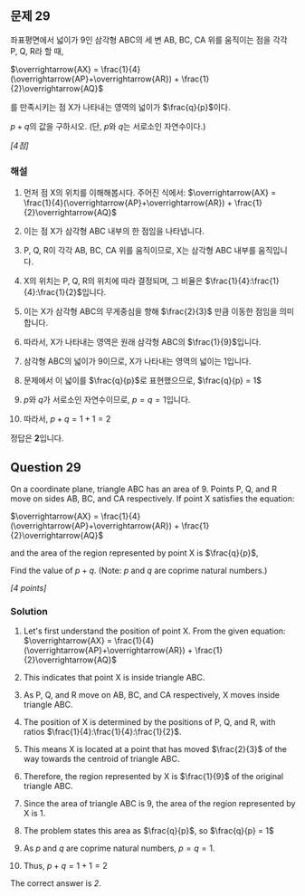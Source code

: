 ## 문제 29

좌표평면에서 넓이가 9인 삼각형 ABC의 세 변 AB, BC, CA 위를 움직이는 점을 각각 P, Q, R라 할 때,

$\overrightarrow{AX} = \frac{1}{4}(\overrightarrow{AP}+\overrightarrow{AR}) + \frac{1}{2}\overrightarrow{AQ}$

를 만족시키는 점 X가 나타내는 영역의 넓이가 $\frac{q}{p}$이다.

$p+q$의 값을 구하시오. (단, $p$와 $q$는 서로소인 자연수이다.)

*[4점]*

### 해설

1) 먼저 점 X의 위치를 이해해봅시다. 주어진 식에서:
   $\overrightarrow{AX} = \frac{1}{4}(\overrightarrow{AP}+\overrightarrow{AR}) + \frac{1}{2}\overrightarrow{AQ}$

2) 이는 점 X가 삼각형 ABC 내부의 한 점임을 나타냅니다.

3) P, Q, R이 각각 AB, BC, CA 위를 움직이므로, X는 삼각형 ABC 내부를 움직입니다.

4) X의 위치는 P, Q, R의 위치에 따라 결정되며, 그 비율은 $\frac{1}{4}:\frac{1}{4}:\frac{1}{2}$입니다.

5) 이는 X가 삼각형 ABC의 무게중심을 향해 $\frac{2}{3}$ 만큼 이동한 점임을 의미합니다.

6) 따라서, X가 나타내는 영역은 원래 삼각형 ABC의 $\frac{1}{9}$입니다.

7) 삼각형 ABC의 넓이가 9이므로, X가 나타내는 영역의 넓이는 1입니다.

8) 문제에서 이 넓이를 $\frac{q}{p}$로 표현했으므로, $\frac{q}{p} = 1$

9) $p$와 $q$가 서로소인 자연수이므로, $p = q = 1$입니다.

10) 따라서, $p + q = 1 + 1 = 2$

정답은 **2**입니다.

## Question 29

On a coordinate plane, triangle ABC has an area of 9. Points P, Q, and R move on sides AB, BC, and CA respectively. If point X satisfies the equation:

$\overrightarrow{AX} = \frac{1}{4}(\overrightarrow{AP}+\overrightarrow{AR}) + \frac{1}{2}\overrightarrow{AQ}$

and the area of the region represented by point X is $\frac{q}{p}$,

Find the value of $p+q$. (Note: $p$ and $q$ are coprime natural numbers.)

*[4 points]*

### Solution

1) Let's first understand the position of point X. From the given equation:
   $\overrightarrow{AX} = \frac{1}{4}(\overrightarrow{AP}+\overrightarrow{AR}) + \frac{1}{2}\overrightarrow{AQ}$

2) This indicates that point X is inside triangle ABC.

3) As P, Q, and R move on AB, BC, and CA respectively, X moves inside triangle ABC.

4) The position of X is determined by the positions of P, Q, and R, with ratios $\frac{1}{4}:\frac{1}{4}:\frac{1}{2}$.

5) This means X is located at a point that has moved $\frac{2}{3}$ of the way towards the centroid of triangle ABC.

6) Therefore, the region represented by X is $\frac{1}{9}$ of the original triangle ABC.

7) Since the area of triangle ABC is 9, the area of the region represented by X is 1.

8) The problem states this area as $\frac{q}{p}$, so $\frac{q}{p} = 1$

9) As $p$ and $q$ are coprime natural numbers, $p = q = 1$.

10) Thus, $p + q = 1 + 1 = 2$

The correct answer is *2*.